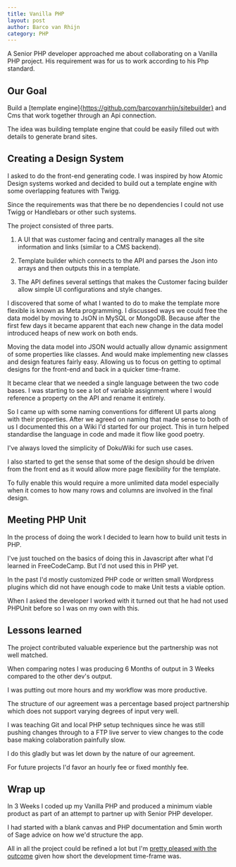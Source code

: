 ```yaml
---
title: Vanilla PHP
layout: post
author: Barco van Rhijn
category: PHP
---
```

A Senior PHP developer approached me about collaborating on a Vanilla PHP project. His requirement was for us to work according to his Php standard. 

## Our Goal
Build a [template engine]{https://github.com/barcovanrhijn/sitebuilder} and Cms that work together through an Api connection.

The idea was building template engine that could be easily filled out with details to generate brand sites. 

## Creating a Design System

I asked to do the front-end generating code. I was inspired by how Atomic Design systems worked and decided to build out a template engine with some overlapping features with Twigg. 

Since the requirements was that there be no dependencies I could not use Twigg or Handlebars or other such systems. 

The project consisted of three parts. 

1. A UI that was customer facing and centrally manages all the site information and links (similar to a CMS backend). 

2. Template builder which connects to the API and parses the Json into arrays and then outputs this in a template. 

3. The API defines several settings that makes the Customer facing builder allow simple UI configurations and style changes.

I discovered that some of what I wanted to do to make the template more flexible is known as Meta programming. I discussed ways we could free the data model by moving to JsON in MySQL or MongoDB. Because after the first few days it became apparent that each new change in the data model introduced heaps of new work on both ends.

Moving the data model into JSON would actually allow dynamic assignment of some properties like classes. And would make implementing new classes and design features fairly easy. Allowing us to focus on getting to optimal designs for the front-end and back in a quicker time-frame.

It became clear that we needed a single language between the two code bases. I was starting to see a lot of variable assignment where I would reference a property on the API and rename it entirely.

So I came up with some naming conventions for different UI parts along with their properties. After we agreed on naming that made sense to both of us I documented this on a Wiki I'd started for our project. This in turn helped standardise the language in code and made it flow like good poetry.

I've always loved the simplicity of DokuWiki for such use cases.

I also started to get the sense that some of the design should be driven from the front end as it would allow more page flexibility for the template. 

To fully enable this would require a more unlimited data model especially when it comes to how many rows and columns are involved in the final design.

## Meeting PHP Unit
In the process of doing the work I decided to learn how to build unit tests in PHP. 

I've just touched on the basics of doing this in Javascript after what I'd learned in FreeCodeCamp. But I'd not used this in PHP yet. 

In the past I'd mostly customized PHP code or written small Wordpress plugins which did not have enough code to make Unit tests a viable option. 

When I asked the developer I worked with it turned out that he had not used PHPUnit before so I was on my own with this. 

## Lessons learned

The project contributed valuable experience but the partnership was not well matched. 

When comparing notes I was producing 6 Months of output in 3 Weeks compared to the other dev's output. 

I was putting out more hours and my workflow was more productive. 

The structure of our agreement was a percentage based project partnership which does not support varying degrees of input very well.

I was teaching Git and local PHP setup techniques since he was still pushing changes through to a FTP live server to view changes to the code base making colaboration painfully slow. 

I do this gladly but was let down by the nature of our agreement.

For future projects I'd favor an hourly fee or fixed monthly fee.

## Wrap up

In 3 Weeks I coded up my Vanilla PHP and produced a minimum viable product as part of an attempt to partner up with Senior PHP developer. 

I had started with a blank canvas and PHP documentation and 5min worth of Sage advice on how we'd structure the app.

All in all the project could be refined a lot but I'm [pretty pleased with the outcome](https://github.com/barcovanrhijn/sitebuilder) given how short the development time-frame was. 

